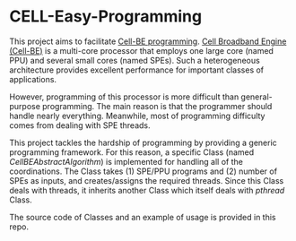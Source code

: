 # CELL-Easy-Programming

This project aims to facilitate [Cell-BE programming](http://moss.csc.ncsu.edu/~mueller/cluster/ps3/CBE_Tutorial_v2.0_15December2006.pdf). [Cell Broadband Engine (Cell-BE)](https://en.wikipedia.org/wiki/Cell_(microprocessor)) is a multi-core processor that employs one large core (named PPU) and several small cores (named SPEs). Such a heterogeneous architecture provides excellent performance for important classes of applications. 

However, programming of this processor is more difficult than general-purpose programming. The main reason is that the programmer should handle nearly everything. Meanwhile, most of programming difficulty comes from dealing with SPE threads. 

This project tackles the hardship of programming by providing a generic programming framework. For this reason, a specific Class (named ‫‪*CellBEAbstractAlgorithm‬‬*) is implemented for handling all of the coordinations. The Class takes (1) SPE/PPU programs and (2) number of SPEs as inputs, and creates/assigns the required threads. Since this Class deals with threads, it inherits another Class which itself deals with *pthread* Class.

The source code of Classes and an example of usage is provided in this repo. 
